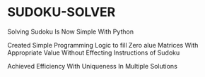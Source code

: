 # SUDOKU-SOLVER
 Solving Sudoku Is Now Simple With Python
 
 
 Created Simple Programming Logic to fill Zero alue Matrices With Appropriate Value Without Effecting Instructions of Sudoku
 
 
 Achieved Efficiency With Uniqueness In Multiple Solutions

 
